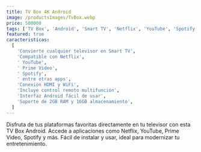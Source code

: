 ```yaml
---
title: TV Box 4K Android
image: /productsImages/TvBox.webp
price: 500000
tags: ['TV Box', 'Android', 'Smart TV', 'Netflix', 'YouTube', 'Spotify', 'Prime Video', 'Bluetooth']
featured: true
caracteristicas:
  [
    'Convierte cualquier televisor en Smart TV',
    'Compatible con Netflix',
    ' YouTube',
    ' Prime Video',
    ' Spotify',
    ' entre otras apps',
    'Conexión HDMI y WiFi',
    'Incluye control remoto multifunción',
    'Interfaz Android fácil de usar',
    'Soporte de 2GB RAM y 16GB almacenamiento',
  ]
---
```


Disfruta de tus plataformas favoritas directamente en tu televisor con esta TV Box Android. Accede a aplicaciones como Netflix, YouTube, Prime Video, Spotify y más. Fácil de instalar y usar, ideal para modernizar tu entretenimiento.
